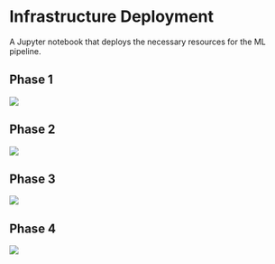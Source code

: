 # Infrastructure Deployment
A Jupyter notebook that deploys the necessary resources for the ML pipeline.

## Phase 1
![](images/infrastructure-phase-1.jpg)     

## Phase 2
![](images/infrastructure-phase-2.jpg)     

## Phase 3
![](images/infrastructure-phase-3.jpg)     

## Phase 4
![](images/infrastructure-phase-4.jpg)     
